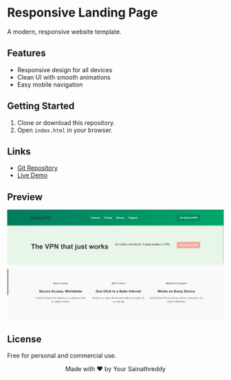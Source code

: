 # Responsive Landing Page

A modern, responsive website template.

## Features

- Responsive design for all devices
- Clean UI with smooth animations
- Easy mobile navigation

## Getting Started

1. Clone or download this repository.
2. Open `index.html` in your browser.

## Links

- [Git Repository](https://github.com/sainath-666/Level_1_Task_1_Landing_Page)  <!-- Replace with actual link -->
- [Live Demo](https://sainath-666.github.io/Responsive_Landing_Page/)  <!-- Replace with actual link -->

## Preview

![Preview Image](./preview.png)

## License

Free for personal and commercial use. 


<div align="center">
  <p>Made with ❤️ by Your Sainathreddy</p>
</div>
